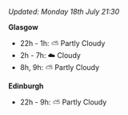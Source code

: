 *Updated: Monday 18th July 21:30*

**Glasgow**

* 22h - 1h: :partly_sunny: Partly Cloudy
* 2h - 7h: :cloud: Cloudy
* 8h, 9h: :partly_sunny: Partly Cloudy

**Edinburgh**

* 22h - 9h: :partly_sunny: Partly Cloudy

